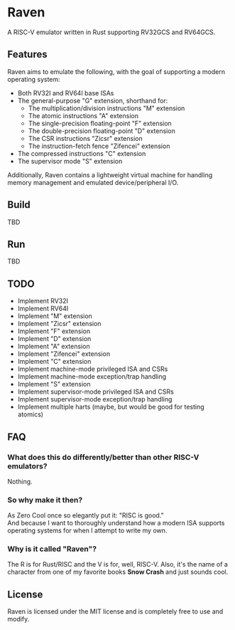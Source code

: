 # Raven
A RISC-V emulator written in Rust supporting RV32GCS and RV64GCS.

## Features
Raven aims to emulate the following, with the goal of supporting a modern operating system:
- Both RV32I and RV64I base ISAs
- The general-purpose "G" extension, shorthand for:
    - The multiplication/division instructions "M" extension
    - The atomic instructions "A" extension
    - The single-precision floating-point "F" extension
    - The double-precision floating-point "D" extension
    - The CSR instructions "Zicsr" extension
    - The instruction-fetch fence "Zifencei" extension
- The compressed instructions "C" extension
- The supervisor mode "S" extension

Additionally, Raven contains a lightweight virtual machine for handling memory management and
emulated device/peripheral I/O.

## Build
TBD

## Run
TBD

## TODO
- Implement RV32I
- Implement RV64I
- Implement "M" extension
- Implement "Zicsr" extension
- Implement "F" extension
- Implement "D" extension
- Implement "A" extension
- Implement "Zifencei" extension
- Implement "C" extension
- Implement machine-mode privileged ISA and CSRs
- Implement machine-mode exception/trap handling
- Implement "S" extension
- Implement supervisor-mode privileged ISA and CSRs
- Implement supervisor-mode exception/trap handling
- Implement multiple harts (maybe, but would be good for testing atomics)

## FAQ
### What does this do differently/better than other RISC-V emulators?
Nothing.

### So why make it then?
As Zero Cool once so elegantly put it: "RISC is good."  
And because I want to thoroughly understand how a modern ISA supports operating systems for when
I attempt to write my own.

### Why is it called "Raven"?
The R is for Rust/RISC and the V is for, well, RISC-V.
Also, it's the name of a character from one of my favorite books **Snow Crash** and just sounds cool.

## License
Raven is licensed under the MIT license and is completely free to use and modify.